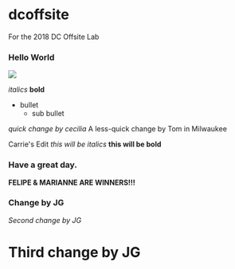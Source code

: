 # dcoffsite
For the 2018 DC Offsite Lab

### Hello World

![](https://raw.githubusercontent.com/hearsttv/dcoffsite/master/unicorn.gif)

*italics*
**bold**
- bullet
  - sub bullet
  
*quick change by cecilia*
A less-quick change by Tom in Milwaukee


  
Carrie's Edit *this will be italics*  **this will be bold** 

### Have a great day.



**FELIPE & MARIANNE ARE WINNERS!!!**


### Change by JG

*Second change by JG*

# Third change by JG
